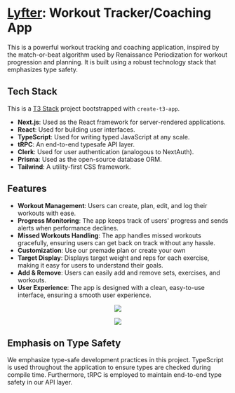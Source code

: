 # [Lyfter](https://lyfter.vercel.app/): Workout Tracker/Coaching App

This is a powerful workout tracking and coaching application, inspired by the match-or-beat algorithm used by Renaissance Periodization for workout progression and planning. It is built using a robust technology stack that emphasizes type safety.

## Tech Stack
This is a [T3 Stack](https://create.t3.gg/) project bootstrapped with `create-t3-app`.
- **Next.js**: Used as the React framework for server-rendered applications.
- **React**: Used for building user interfaces.
- **TypeScript**: Used for writing typed JavaScript at any scale.
- **tRPC**: An end-to-end typesafe API layer.
- **Clerk**: Used for user authentication (analogous to NextAuth).
- **Prisma**: Used as the open-source database ORM.
- **Tailwind**: A utility-first CSS framework.

## Features

- **Workout Management**: Users can create, plan, edit, and log their workouts with ease.
- **Progress Monitoring**: The app keeps track of users' progress and sends alerts when performance declines.
- **Missed Workouts Handling**: The app handles missed workouts gracefully, ensuring users can get back on track without any hassle.
- **Customization**: Use our premade plan or create your own
- **Target Display**: Displays target weight and reps for each exercise, making it easy for users to understand their goals.
- **Add & Remove**: Users can easily add and remove sets, exercises, and workouts.
- **User Experience**: The app is designed with a clean, easy-to-use interface, ensuring a smooth user experience.
<p align="center">
  <img src="https://github.com/JohnZolton/lyfter/assets/102374100/38664c11-1fe4-4c80-933e-675d7aeb99da"/>
</p>
<p align="center">
  <img src="https://github.com/JohnZolton/lyfter/assets/102374100/281b027f-1da3-421c-bcb3-7b26644cbfe1"/>
</p>



## Emphasis on Type Safety

We emphasize type-safe development practices in this project. TypeScript is used throughout the application to ensure types are checked during compile time. Furthermore, tRPC is employed to maintain end-to-end type safety in our API layer.



